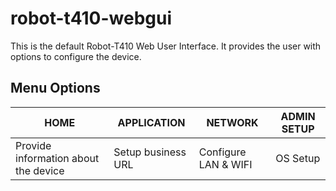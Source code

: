 # robot-t410-webgui
This is the default Robot-T410 Web User Interface. It provides the user with options to configure the device.

## Menu Options
| HOME | APPLICATION | NETWORK | ADMIN SETUP |
|------|-------------|---------|-------------|
| Provide information about the device | Setup business URL | Configure LAN & WIFI | OS Setup|

